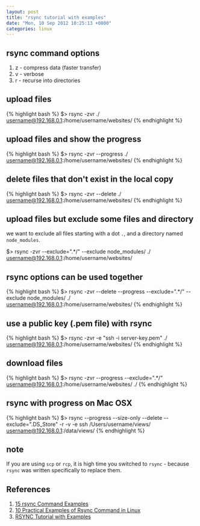 ```yaml
---
layout: post
title: "rsync tutorial with examples"
date: "Mon, 10 Sep 2012 10:25:13 +0800"
categories: linux
---
```


rsync command options
-----

1. z - compress data (faster transfer)
1. v - verbose
1. r - recurse into directories

upload files
-----

{% highlight bash %}
$> rsync -zvr ./ username@192.168.0.1:/home/username/websites/
{% endhighlight %}

upload files and show the progress
-----

{% highlight bash %}
$> rsync -zvr --progress ./ username@192.168.0.1:/home/username/websites/
{% endhighlight %}

delete files that don't exist in the local copy
-----

{% highlight bash %}
$> rsync -zvr --delete ./ username@192.168.0.1:/home/username/websites/
{% endhighlight %}

upload files but exclude some files and directory
-----

we want to exclude all files starting with a dot `.`, and a directory named `node_modules`.

$> rsync -zvr --exclude=".*/" --exclude node_modules/ ./ username@192.168.0.1:/home/username/websites/

rsync options can be used together
-----

{% highlight bash %}
$> rsync -zvr --delete --progress --exclude=".*/" --exclude node_modules/ ./ username@192.168.0.1:/home/username/websites/
{% endhighlight %}

use a public key (.pem file) with rsync
-----

{% highlight bash %}
$> rsync -zvr -e "ssh -i server-key.pem" ./ username@192.168.0.1:/home/username/websites/
{% endhighlight %}

download files
-----

{% highlight bash %}
$> rsync -zvr --progress --exclude=".*/" username@192.168.0.1:/home/username/websites/ ./
{% endhighlight %}

rsync with progress on Mac OSX
-----

{% highlight bash %}
$> rsync --progress --size-only --delete --exclude=".DS_Store" -r -v -e ssh /Users/username/views/ username@192.168.0.1:/data/views/
{% endhighlight %}

note
-----

If you are using `scp` or `rcp`, it is high time you switched to `rsync` - because `rsync` was written specifically to replace them.

References
-----

1. [15 rsync Command Examples](http://www.thegeekstuff.com/2010/09/rsync-command-examples/)
2. [10 Practical Examples of Rsync Command in Linux](http://www.tecmint.com/rsync-local-remote-file-synchronization-commands/)
3. [RSYNC Tutorial with Examples](http://www.hacksparrow.com/rsync-tutorial-with-examples.html)
